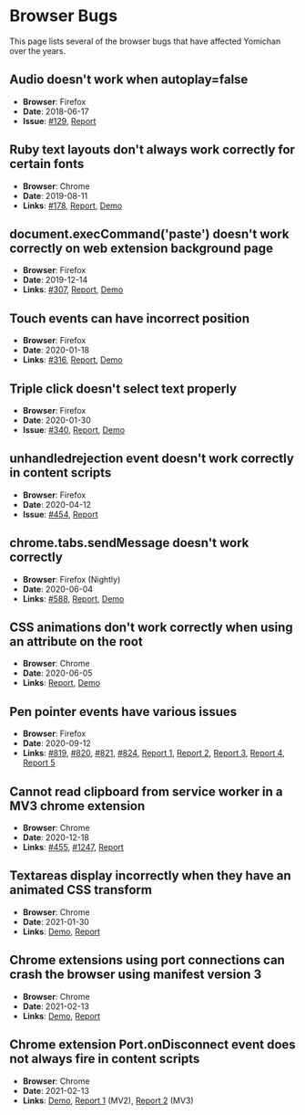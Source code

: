# Browser Bugs

This page lists several of the browser bugs that have affected Yomichan over the years.

## Audio doesn't work when autoplay=false
* **Browser**: Firefox
* **Date**: 2018-06-17
* **Issue**: [#129](https://github.com/FooSoft/yomichan/issues/129), [Report](https://bugzilla.mozilla.org/show_bug.cgi?id=1466926)

## Ruby text layouts don't always work correctly for certain fonts
* **Browser**: Chrome
* **Date**: 2019-08-11
* **Links**: [#178](https://github.com/FooSoft/yomichan/issues/178), [Report](https://bugs.chromium.org/p/chromium/issues/detail?id=1045755), [Demo](https://github.com/toasted-nutbread/chrome-layout-bug)

## document.execCommand('paste') doesn't work correctly on web extension background page
* **Browser**: Firefox
* **Date**: 2019-12-14
* **Links**: [#307](https://github.com/FooSoft/yomichan/pull/307), [Report](https://bugzilla.mozilla.org/show_bug.cgi?id=1603985), [Demo](https://github.com/toasted-nutbread/firefox-clipboard-paste-bug)

## Touch events can have incorrect position
* **Browser**: Firefox
* **Date**: 2020-01-18
* **Links**: [#316](https://github.com/FooSoft/yomichan/pull/316), [Report](https://bugzilla.mozilla.org/show_bug.cgi?id=1610145), [Demo](https://github.com/toasted-nutbread/firefox-touch-position-bug)

## Triple click doesn't select text properly
* **Browser**: Firefox
* **Date**: 2020-01-30
* **Issue**: [#340](https://github.com/FooSoft/yomichan/pull/340), [Report](https://bugzilla.mozilla.org/show_bug.cgi?id=1612236), [Demo](https://github.com/toasted-nutbread/firefox-text-selection-bug)

## unhandledrejection event doesn't work correctly in content scripts
* **Browser**: Firefox
* **Date**: 2020-04-12
* **Issue**: [#454](https://github.com/FooSoft/yomichan/pull/454), [Report](https://bugzilla.mozilla.org/show_bug.cgi?id=1632270)

## chrome.tabs.sendMessage doesn't work correctly
* **Browser**: Firefox (Nightly)
* **Date**: 2020-06-04
* **Links**: [#588](https://github.com/FooSoft/yomichan/issues/588), [Report](https://bugzilla.mozilla.org/show_bug.cgi?id=1643649), [Demo](https://github.com/toasted-nutbread/firefox-web-extension-send-message-bug)

## CSS animations don't work correctly when using an attribute on the root
* **Browser**: Chrome
* **Date**: 2020-06-05
* **Links**: [Report](https://bugs.chromium.org/p/chromium/issues/detail?id=1087188), [Demo](https://github.com/toasted-nutbread/chrome-animated-text-color-bug)

## Pen pointer events have various issues
* **Browser**: Firefox
* **Date**: 2020-09-12
* **Links**: [#819](https://github.com/FooSoft/yomichan/pull/819), [#820](https://github.com/FooSoft/yomichan/pull/820), [#821](https://github.com/FooSoft/yomichan/pull/821), [#824](https://github.com/FooSoft/yomichan/pull/824), [Report 1](https://bugzilla.mozilla.org/show_bug.cgi?id=1449660), [Report 2](https://bugzilla.mozilla.org/show_bug.cgi?id=1487509), [Report 3](https://bugzilla.mozilla.org/show_bug.cgi?id=1583480), [Report 4](https://bugzilla.mozilla.org/show_bug.cgi?id=1583519), [Report 5](https://bugzilla.mozilla.org/show_bug.cgi?id=1631377)

## Cannot read clipboard from service worker in a MV3 chrome extension
* **Browser**: Chrome
* **Date**: 2020-12-18
* **Links**: [#455](https://github.com/FooSoft/yomichan/issues/455), [#1247](https://github.com/FooSoft/yomichan/issues/1247), [Report](https://bugs.chromium.org/p/chromium/issues/detail?id=1160302)

## Textareas display incorrectly when they have an animated CSS transform
* **Browser**: Chrome
* **Date**: 2021-01-30
* **Links**: [Demo](https://toasted-nutbread.github.io/chrome-textarea-transform-bug/), [Report](https://bugs.chromium.org/p/chromium/issues/detail?id=1172666)

## Chrome extensions using port connections can crash the browser using manifest version 3
* **Browser**: Chrome
* **Date**: 2021-02-13
* **Links**: [Demo](https://github.com/toasted-nutbread/chrome-extension-port-connect-crash), [Report](https://bugs.chromium.org/p/chromium/issues/detail?id=1178179)

## Chrome extension Port.onDisconnect event does not always fire in content scripts
* **Browser**: Chrome
* **Date**: 2021-02-13
* **Links**: [Demo](https://github.com/toasted-nutbread/chrome-extension-port-disconnect-bug), [Report 1](https://bugs.chromium.org/p/chromium/issues/detail?id=1178188) (MV2), [Report 2](https://bugs.chromium.org/p/chromium/issues/detail?id=1178189) (MV3)
